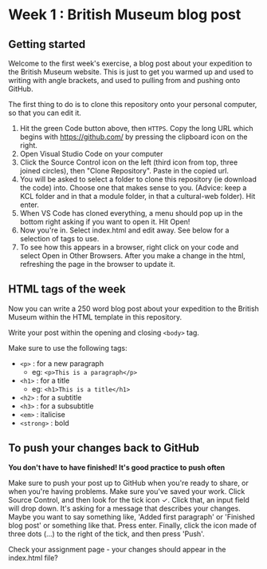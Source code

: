 # Week 1 : British Museum blog post

## Getting started

Welcome to the first week's exercise, a blog post about your expedition to the British Museum website. This is just to get you warmed up and used to writing with angle brackets, and used to pulling from and pushing onto GitHub.

The first thing to do is to clone this repository onto your personal computer, so that you can edit it.

1. Hit the green Code button above, then `HTTPS`. Copy the long URL which begins with https://github.com/ by pressing the clipboard icon on the right.
2. Open Visual Studio Code on your computer
3. Click the Source Control icon on the left (third icon from top, three joined circles), then "Clone Repository". Paste in the copied url.
4. You will be asked to select a folder to clone this repository (ie download the code) into. Choose one that makes sense to you. (Advice: keep a KCL folder and in that a module folder, in that a cultural-web folder).  Hit enter.
5. When VS Code has cloned everything, a menu should pop up in the bottom right asking if you want to open it. Hit Open!
6. Now you're in. Select index.html and edit away. See below for a selection of tags to use.
7. To see how this appears in a browser, right click on your code and select Open in Other Browsers. After you make a change in the html, refreshing the page in the browser to update it.

## HTML tags of the week  

Now you can write a 250 word blog post about your expedition to the British Museum within the HTML template in this repository.

Write your post within the opening and closing `<body>` tag. 
  
Make sure to use the following tags:
- `<p>`  : for a new paragraph
  - eg: `<p>This is a paragraph</p>`
- `<h1>` : for a title
  - eg: `<h1>This is a title</h1>`
- `<h2>` : for a subtitle
- `<h3>` : for a subsubtitle
- `<em>` : italicise
- `<strong>` : bold

## To push your changes back to GitHub 
**You don't have to have finished! It's good practice to push often**

Make sure to push your post up to GitHub when you're ready to share, or when you're having problems. Make sure you've saved your work. Click Source Control, and then look for the tick icon ✓. Click that, an input field will drop down. It's asking for a message that describes your changes. Maybe you want to say something like, 'Added first paragraph' or 'Finished blog post' or something like that. Press enter.  Finally, click the icon made of three dots (...) to the right of the tick, and then press 'Push'.

Check your assignment page - your changes should appear in the index.html file?

